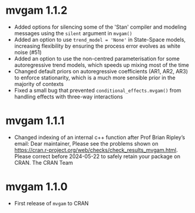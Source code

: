 # mvgam 1.1.2
* Added options for silencing some of the 'Stan' compiler and modeling messages using the `silent` argument in `mvgam()`
* Added an option to use `trend_model = 'None'` in State-Space models, increasing flexibility by ensuring the process error evolves as white noise (#51)
* Added an option to use the non-centred parameterisation for some autoregressive trend models,
which speeds up mixing most of the time
* Changed default priors on autoregressive coefficients (AR1, AR2, AR3) to enforce
stationarity, which is a much more sensible prior in the majority of contexts
* Fixed a small bug that prevented `conditional_effects.mvgam()` from handling effects with three-way interactions

# mvgam 1.1.1
* Changed indexing of an internal c++ function after Prof Brian Ripley’s   
  email: Dear maintainer, Please see the problems shown on 
  https://cran.r-project.org/web/checks/check_results_mvgam.html. Please correct   before 2024-05-22 to safely retain your package on CRAN. The CRAN Team
  
# mvgam 1.1.0
* First release of `mvgam` to CRAN
